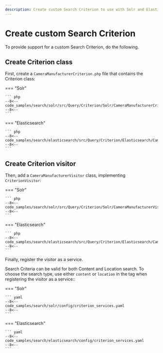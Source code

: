 ```yaml
---
description: Create custom Search Criterion to use with Solr and Elasticsearch search engines.
---
```


# Create custom Search Criterion

To provide support for a custom Search Criterion, do the following.

## Create Criterion class

First, create a `CameraManufacturerCriterion.php` file that contains the Criterion class:

=== "Solr"

    ``` php
    --8<--
    code_samples/search/solr/src/Query/Criterion/Solr/CameraManufacturerCriterion.php
    --8<--
    ```

=== "Elasticsearch"

    ``` php
    --8<--
    code_samples/search/elasticsearch/src/Query/Criterion/Elasticsearch/CameraManufacturerCriterion.php
    --8<--
    ```

## Create Criterion visitor

Then, add a `CameraManufacturerVisitor` class, implementing `CriterionVisitor`:

=== "Solr"

    ``` php
    --8<--
    code_samples/search/solr/src/Query/Criterion/Solr/CameraManufacturerVisitor.php
    --8<--
    ```

=== "Elasticsearch"

    ``` php
    --8<--
    code_samples/search/elasticsearch/src/Query/Criterion/Elasticsearch/CameraManufacturerVisitor.php
    --8<--
    ```

Finally, register the visitor as a service.

Search Criteria can be valid for both Content and Location search.
To choose the search type, use either `content` or `location` in the tag when registering the visitor as a service::

=== "Solr"

    ``` yaml
    --8<--
    code_samples/search/solr/config/criterion_services.yaml
    --8<--
    ```

=== "Elasticsearch"

    ``` yaml
    --8<--
    code_samples/search/elasticsearch/config/criterion_services.yaml
    --8<--
    ```
